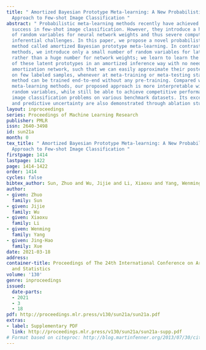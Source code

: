 ```yaml
---
title: " Amortized Bayesian Prototype Meta-learning: A New Probabilistic Meta-learning
  Approach to Few-shot Image Classification "
abstract: " Probabilistic meta-learning methods recently have achieved impressive
  success in few-shot image classification. However, they introduce a huge number
  of random variables for neural network weights and thus severe computational and
  inferential challenges. In this paper, we propose a novel probabilistic meta-learning
  method called amortized Bayesian prototype meta-learning. In contrast to previous
  methods, we introduce only a small number of random variables for latent class prototypes
  rather than a huge number for network weights; we learn to learn the posterior distributions
  of these latent prototypes in an amortized inference way with no need for an extra
  amortization network, such that we can easily approximate their posteriors conditional
  on few labeled samples, whenever at meta-training or meta-testing stage. The proposed
  method can be trained end-to-end without any pre-training. Compared with other probabilistic
  meta-learning methods, our proposed approach is more interpretable with much less
  random variables, while still be able to achieve competitive performance for few-shot
  image classification problems on various benchmark datasets. Its excellent robustness
  and predictive uncertainty are also demonstrated through ablation studies. "
layout: inproceedings
series: Proceedings of Machine Learning Research
publisher: PMLR
issn: 2640-3498
id: sun21a
month: 0
tex_title: " Amortized Bayesian Prototype Meta-learning: A New Probabilistic Meta-learning
  Approach to Few-shot Image Classification "
firstpage: 1414
lastpage: 1422
page: 1414-1422
order: 1414
cycles: false
bibtex_author: Sun, Zhuo and Wu, Jijie and Li, Xiaoxu and Yang, Wenming and Xue, Jing-Hao
author:
- given: Zhuo
  family: Sun
- given: Jijie
  family: Wu
- given: Xiaoxu
  family: Li
- given: Wenming
  family: Yang
- given: Jing-Hao
  family: Xue
date: 2021-03-18
address: 
container-title: Proceedings of The 24th International Conference on Artificial Intelligence
  and Statistics
volume: '130'
genre: inproceedings
issued:
  date-parts:
  - 2021
  - 3
  - 18
pdf: http://proceedings.mlr.press/v130/sun21a/sun21a.pdf
extras:
- label: Supplementary PDF
  link: http://proceedings.mlr.press/v130/sun21a/sun21a-supp.pdf
# Format based on citeproc: http://blog.martinfenner.org/2013/07/30/citeproc-yaml-for-bibliographies/
---
```

